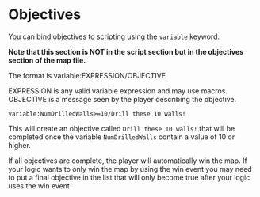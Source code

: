 #  Objectives
You can bind objectives to scripting using the `variable` keyword.

<b>Note that this section is NOT in the script section but in the objectives section of the map file.</b>

The format is variable:EXPRESSION/OBJECTIVE

EXPRESSION is any valid variable expression and may use macros.
OBJECTIVE is a message seen by the player describing the objective.

```mms
variable:NumDrilledWalls>=10/Drill these 10 walls!
```

This will create an objective called `Drill these 10 walls!` that will be completed once the variable `NumDrilledWalls` contain a value of 10 or higher.

If all objectives are complete, the player will automatically win the map. If your logic wants to only win the map by using the win event you may need to put a final objective in the list that will only become true after your logic uses the win event.
